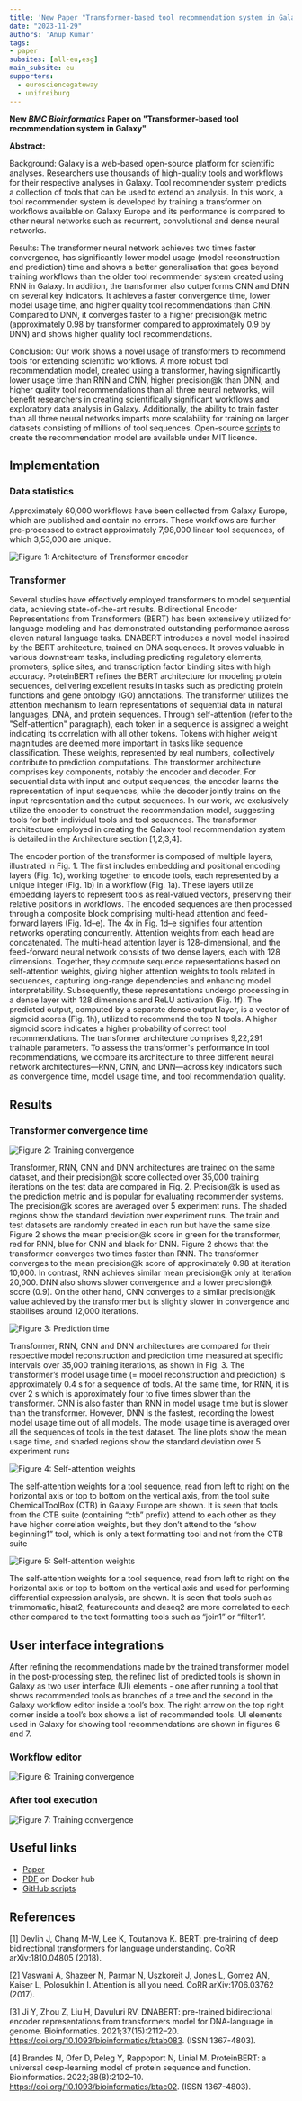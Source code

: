 ```yaml
---
title: 'New Paper "Transformer-based tool recommendation system in Galaxy"'
date: "2023-11-29"
authors: 'Anup Kumar'
tags:
- paper
subsites: [all-eu,esg]
main_subsite: eu
supporters:
  - eurosciencegateway
  - unifreiburg
---
```


**New *BMC Bioinformatics* Paper on "Transformer-based tool recommendation system in Galaxy"**

**Abstract:**

Background: 
Galaxy is a web-based open-source platform for scientific analyses. Researchers use thousands of high-quality tools and workflows for their respective analyses in Galaxy. Tool recommender system predicts a collection of tools that can be used to extend an analysis. In this work, a tool recommender system is developed by training a transformer on workflows available on Galaxy Europe and its performance is compared to other neural networks such as recurrent, convolutional and dense neural networks.

Results:
The transformer neural network achieves two times faster convergence, has significantly lower model usage (model reconstruction and prediction) time and shows a better generalisation that goes beyond training workflows than the older tool recommender system created using RNN in Galaxy. In addition, the transformer also outperforms CNN and DNN on several key indicators. It achieves a faster convergence time, lower model usage time, and higher quality tool recommendations than CNN. Compared to DNN, it converges faster to a higher precision@k metric (approximately 0.98 by transformer compared to approximately 0.9 by DNN) and shows higher quality tool recommendations.

Conclusion:
Our work shows a novel usage of transformers to recommend tools for extending scientific workflows. A more robust tool recommendation model, created using a transformer, having significantly lower usage time than RNN and CNN, higher precision@k than DNN, and higher quality tool recommendations than all three neural networks, will benefit researchers in creating scientifically significant workflows and exploratory data analysis in Galaxy. Additionally, the ability to train faster than all three neural networks imparts more scalability for training on larger datasets consisting of millions of tool sequences. Open-source [scripts](https://github.com/anuprulez/galaxy_tool_recommendation_transformers) to create the recommendation model are available under MIT licence.


## Implementation

### Data statistics
Approximately 60,000 workflows have been collected from Galaxy Europe, which are published and contain no errors. These workflows are further pre-processed to extract approximately 7,98,000 linear tool sequences, of which 3,53,000 are unique.

![Figure 1: Architecture of Transformer encoder](fig1.png)

### Transformer

Several studies have effectively employed transformers to model sequential data, achieving state-of-the-art results. Bidirectional Encoder Representations from Transformers (BERT) has been extensively utilized for language modeling and has demonstrated outstanding performance across eleven natural language tasks. DNABERT introduces a novel model inspired by the BERT architecture, trained on DNA sequences. It proves valuable in various downstream tasks, including predicting regulatory elements, promoters, splice sites, and transcription factor binding sites with high accuracy. ProteinBERT refines the BERT architecture for modeling protein sequences, delivering excellent results in tasks such as predicting protein functions and gene ontology (GO) annotations. The transformer utilizes the attention mechanism to learn representations of sequential data in natural languages, DNA, and protein sequences. Through self-attention (refer to the "Self-attention" paragraph), each token in a sequence is assigned a weight indicating its correlation with all other tokens. Tokens with higher weight magnitudes are deemed more important in tasks like sequence classification. These weights, represented by real numbers, collectively contribute to prediction computations. The transformer architecture comprises key components, notably the encoder and decoder. For sequential data with input and output sequences, the encoder learns the representation of input sequences, while the decoder jointly trains on the input representation and the output sequences. In our work, we exclusively utilize the encoder to construct the recommendation model, suggesting tools for both individual tools and tool sequences. The transformer architecture employed in creating the Galaxy tool recommendation system is detailed in the Architecture section [1,2,3,4].

The encoder portion of the transformer is composed of multiple layers, illustrated in Fig. 1. The first includes embedding and positional encoding layers (Fig. 1c), working together to encode tools, each represented by a unique integer (Fig. 1b) in a workflow (Fig. 1a). These layers utilize embedding layers to represent tools as real-valued vectors, preserving their relative positions in workflows. The encoded sequences are then processed through a composite block comprising multi-head attention and feed-forward layers (Fig. 1d–e). The 4x in Fig. 1d–e signifies four attention networks operating concurrently. Attention weights from each head are concatenated. The multi-head attention layer is 128-dimensional, and the feed-forward neural network consists of two dense layers, each with 128 dimensions. Together, they compute sequence representations based on self-attention weights, giving higher attention weights to tools related in sequences, capturing long-range dependencies and enhancing model interpretability. Subsequently, these representations undergo processing in a dense layer with 128 dimensions and ReLU activation (Fig. 1f). The predicted output, computed by a separate dense output layer, is a vector of sigmoid scores (Fig. 1h), utilized to recommend the top N tools. A higher sigmoid score indicates a higher probability of correct tool recommendations. The transformer architecture comprises 9,22,291 trainable parameters. To assess the transformer's performance in tool recommendations, we compare its architecture to three different neural network architectures—RNN, CNN, and DNN—across key indicators such as convergence time, model usage time, and tool recommendation quality.

## Results

### Transformer convergence time

![Figure 2: Training convergence](fig2.png)

Transformer, RNN, CNN and DNN architectures are trained on the same dataset, and their precision@k score collected over 35,000 training iterations on the test data are compared in Fig. 2. Precision@k is used as the prediction metric and is popular for evaluating recommender systems. The precision@k scores are averaged over 5 experiment runs. The shaded regions show the standard deviation over experiment runs. The train and test datasets are randomly created in each run but have the same size. Figure 2 shows the mean precision@k score in green for the transformer, red for RNN, blue for CNN and black for DNN. Figure 2 shows that the transformer converges two times faster than RNN. The transformer converges to the mean precision@k score of approximately 0.98 at iteration 10,000. In contrast, RNN achieves similar mean precision@k only at iteration 20,000. DNN also shows slower convergence and a lower precision@k score (0.9). On the other hand, CNN converges to a similar precision@k value achieved by the transformer but is slightly slower in convergence and stabilises around 12,000 iterations.

![Figure 3: Prediction time](fig3.png)

Transformer, RNN, CNN and DNN architectures are compared for their respective model reconstruction and prediction time measured at specific intervals over 35,000 training iterations, as shown in Fig. 3. The transformer’s model usage time (= model reconstruction and prediction) is approximately 0.4 s for a sequence of tools. At the same time, for RNN, it is over 2 s which is approximately four to five times slower than the transformer. CNN is also faster than RNN in model usage time but is slower than the transformer. However, DNN is the fastest, recording the lowest model usage time out of all models. The model usage time is averaged over all the sequences of tools in the test dataset. The line plots show the mean usage time, and shaded regions show the standard deviation over 5 experiment runs 

![Figure 4: Self-attention weights](fig4.png)

The self-attention weights for a tool sequence, read from left to right on the horizontal axis or top to bottom on the vertical axis, from the tool suite ChemicalToolBox (CTB) in Galaxy Europe are shown. It is seen that tools from the CTB suite (containing “ctb” prefix) attend to each other as they have higher correlation weights, but they don’t attend to the “show beginning1” tool, which is only a text formatting tool and not from the CTB suite

![Figure 5: Self-attention weights](fig5.png)

The self-attention weights for a tool sequence, read from left to right on the horizontal axis or top to bottom on the vertical axis and used for performing differential expression analysis, are shown. It is seen that tools such as trimmomatic, hisat2, featurecounts and deseq2 are more correlated to each other compared to the text formatting tools such as “join1” or “filter1”.

## User interface integrations
After refining the recommendations made by the trained transformer model in the post-processing step, the refined list of predicted tools is shown in Galaxy as two user interface (UI) elements - one after running a tool that shows recommended tools as branches of a tree and the second in the Galaxy workflow editor inside a tool’s box. The right arrow on the top right corner inside a tool’s box shows a list of recommended tools. UI elements used in Galaxy for showing tool recommendations are shown in figures 6 and 7.

### Workflow editor

![Figure 6: Training convergence](fig6.png)

### After tool execution

![Figure 7: Training convergence](fig7.png)


## Useful links

- [Paper](https://doi.org/10.1186/s12859-023-05573-w)
- [PDF](https://link.springer.com/content/pdf/10.1186/s12859-023-05573-w.pdf) on Docker hub
- [GitHub scripts](https://github.com/anuprulez/galaxy_tool_recommendation_transformers)


## References

[1] Devlin J, Chang M-W, Lee K, Toutanova K. BERT: pre-training of deep bidirectional transformers for language understanding. CoRR arXiv:1810.04805 (2018).

[2] Vaswani A, Shazeer N, Parmar N, Uszkoreit J, Jones L, Gomez AN, Kaiser L, Polosukhin I. Attention is all you need. CoRR arXiv:1706.03762 (2017).

[3] Ji Y, Zhou Z, Liu H, Davuluri RV. DNABERT: pre-trained bidirectional encoder representations from transformers model for DNA-language in genome. Bioinformatics. 2021;37(15):2112–20. https://doi.org/10.1093/bioinformatics/btab083. (ISSN 1367-4803).

[4] Brandes N, Ofer D, Peleg Y, Rappoport N, Linial M. ProteinBERT: a universal deep-learning model of protein sequence and function. Bioinformatics. 2022;38(8):2102–10. https://doi.org/10.1093/bioinformatics/btac02. (ISSN 1367-4803).
